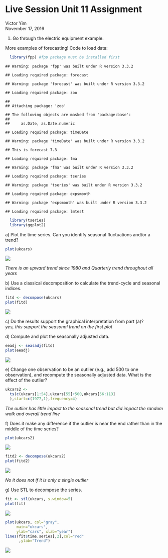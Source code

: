 # Live Session Unit 11 Assignment
Victor Yim  
November 17, 2016  
1)	Go through the electric equipment example.   

More examples of forecasting! 
  Code to load data:  


```r
  library(fpp) #fpp package must be installed first
```

```
## Warning: package 'fpp' was built under R version 3.3.2
```

```
## Loading required package: forecast
```

```
## Warning: package 'forecast' was built under R version 3.3.2
```

```
## Loading required package: zoo
```

```
## 
## Attaching package: 'zoo'
```

```
## The following objects are masked from 'package:base':
## 
##     as.Date, as.Date.numeric
```

```
## Loading required package: timeDate
```

```
## Warning: package 'timeDate' was built under R version 3.3.2
```

```
## This is forecast 7.3
```

```
## Loading required package: fma
```

```
## Warning: package 'fma' was built under R version 3.3.2
```

```
## Loading required package: tseries
```

```
## Warning: package 'tseries' was built under R version 3.3.2
```

```
## Loading required package: expsmooth
```

```
## Warning: package 'expsmooth' was built under R version 3.3.2
```

```
## Loading required package: lmtest
```

```r
  library(tseries)
  library(ggplot2)
```


a)	Plot the time series. Can you identify seasonal fluctuations and/or a trend? 

```r
plot(ukcars)
```

![](unnamed-chunk-2-1.png)<!-- -->

*There is an upward trend since 1980 and Quarterly trend throughout all years*

b)	Use a classical decomposition to calculate the trend-cycle and seasonal indices.   

```r
fitd <- decompose(ukcars)
plot(fitd)
```

![](unnamed-chunk-3-1.png)<!-- -->
  
    
c)	Do the results support the graphical interpretation from part (a)?   
*yes, this support the seasonal trend on the first plot*  
  
d)	Compute and plot the seasonally adjusted data.   

```r
eeadj <- seasadj(fitd)
plot(eeadj)  
```

![](unnamed-chunk-4-1.png)<!-- -->
     
e)	Change one observation to be an outlier (e.g., add 500 to one observation), and recompute the seasonally adjusted data. What is the effect of the outlier?   


```r
ukcars2 <-
  ts(c(ukcars[1:54],ukcars[55]+500,ukcars[56:113]
  ),start=c(1977,1),frequency=4)
```
*The outlier has little impact to the seasonal trend but did impact the random walk and overall trend line*  
    
f)	Does it make any difference if the outlier is near the end rather than in the middle of the time series?   

```r
plot(ukcars2)
```

![](unnamed-chunk-6-1.png)<!-- -->

```r
fitd2 <- decompose(ukcars2)
plot(fitd2)
```

![](unnamed-chunk-6-2.png)<!-- -->
  
*No it does not if it is only a single outlier*  
  
g)	Use STL to decompose the series.   


```r
fit <- stl(ukcars, s.window=5)
plot(fit)
```

![](unnamed-chunk-7-1.png)<!-- -->

```r
plot(ukcars, col="gray",
     main="ukcars",
     ylab="cars", xlab="year")
lines(fit$time.series[,2],col="red"
      ,ylab="Trend")
```

![](unnamed-chunk-7-2.png)<!-- -->


